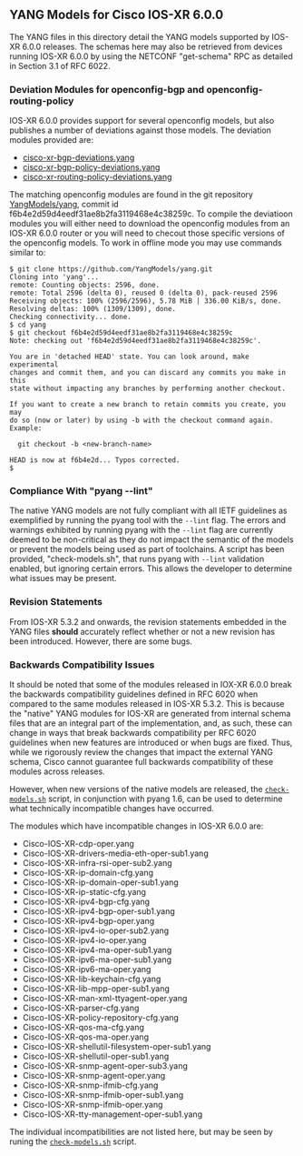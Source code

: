 ## YANG Models for Cisco IOS-XR 6.0.0

The YANG files in this directory detail the YANG models supported by IOS-XR 6.0.0 releases. The schemas here may also be retrieved from devices running IOS-XR 6.0.0 by using the NETCONF "get-schema" RPC as detailed in Section 3.1 of RFC 6022.

### Deviation Modules for openconfig-bgp and openconfig-routing-policy

IOS-XR 6.0.0 provides support for several openconfig models, but also publishes a number of deviations against those models. The deviation modules provided are:

* [cisco-xr-bgp-deviations.yang](cisco-xr-bgp-deviations.yang)
* [cisco-xr-bgp-policy-deviations.yang](cisco-xr-bgp-policy-deviations.yang)
* [cisco-xr-routing-policy-deviations.yang](cisco-xr-routing-policy-deviations.yang)

The matching openconfig modules are found in the git repository [YangModels/yang](https://github.com/YangModels/yang.git), commit id f6b4e2d59d4eedf31ae8b2fa3119468e4c38259c. To compile the deviatioon modules you will either need to download the openconfig modules from an IOS-XR 6.0.0 router or you will need to checout those specific versions of the openconfig models. To work in offline mode you may use commands similar to:

```
$ git clone https://github.com/YangModels/yang.git
Cloning into 'yang'...
remote: Counting objects: 2596, done.
remote: Total 2596 (delta 0), reused 0 (delta 0), pack-reused 2596
Receiving objects: 100% (2596/2596), 5.78 MiB | 336.00 KiB/s, done.
Resolving deltas: 100% (1309/1309), done.
Checking connectivity... done.
$ cd yang
$ git checkout f6b4e2d59d4eedf31ae8b2fa3119468e4c38259c
Note: checking out 'f6b4e2d59d4eedf31ae8b2fa3119468e4c38259c'.

You are in 'detached HEAD' state. You can look around, make experimental
changes and commit them, and you can discard any commits you make in this
state without impacting any branches by performing another checkout.

If you want to create a new branch to retain commits you create, you may
do so (now or later) by using -b with the checkout command again. Example:

  git checkout -b <new-branch-name>

HEAD is now at f6b4e2d... Typos corrected.
$
```

### Compliance With "pyang --lint"

The native YANG models are not fully compliant with all IETF guidelines as exemplified by running the pyang tool with the ```--lint``` flag. The errors and warnings exhibited by running pyang with the ```--lint``` flag are currently deemed to be non-critical as they do not impact the semantic of the models or prevent the models being used as part of toolchains. A script has been provided, "check-models.sh", that runs pyang with ```--lint``` validation enabled, but ignoring certain errors. This allows the developer to determine what issues may be present.

### Revision Statements

From IOS-XR 5.3.2 and onwards, the revision statements embedded in the YANG files **should** accurately reflect whether or not a new revision has been introduced. However, there are some bugs.

### Backwards Compatibility Issues

It should be noted that some of the modules released in IOX-XR 6.0.0 break the backwards compatibility guidelines defined in RFC 6020 when compared to the same modules released in IOS-XR 5.3.2. This is because the "native" YANG modules for IOS-XR are generated from internal schema files that are an integral part of the implementation, and, as such, these can change in ways that break backwards compatibility per RFC 6020 guidelines when new features are introduced or when bugs are fixed. Thus, while we rigorously review the changes that impact the external YANG schema, Cisco cannot guarantee full backwards compatibility of these modules across releases.

However, when new versions of the native models are released, the [```check-models.sh```](check-models.sh) script, in conjunction with pyang 1.6, can be used to determine what technically incompatible changes have occurred.

The modules which have incompatible changes in IOS-XR 6.0.0 are:

* Cisco-IOS-XR-cdp-oper.yang
* Cisco-IOS-XR-drivers-media-eth-oper-sub1.yang
* Cisco-IOS-XR-infra-rsi-oper-sub2.yang
* Cisco-IOS-XR-ip-domain-cfg.yang
* Cisco-IOS-XR-ip-domain-oper-sub1.yang
* Cisco-IOS-XR-ip-static-cfg.yang
* Cisco-IOS-XR-ipv4-bgp-cfg.yang
* Cisco-IOS-XR-ipv4-bgp-oper-sub1.yang
* Cisco-IOS-XR-ipv4-bgp-oper.yang
* Cisco-IOS-XR-ipv4-io-oper-sub2.yang
* Cisco-IOS-XR-ipv4-io-oper.yang
* Cisco-IOS-XR-ipv4-ma-oper-sub1.yang
* Cisco-IOS-XR-ipv6-ma-oper-sub1.yang
* Cisco-IOS-XR-ipv6-ma-oper.yang
* Cisco-IOS-XR-lib-keychain-cfg.yang
* Cisco-IOS-XR-lib-mpp-oper-sub1.yang
* Cisco-IOS-XR-man-xml-ttyagent-oper.yang
* Cisco-IOS-XR-parser-cfg.yang
* Cisco-IOS-XR-policy-repository-cfg.yang
* Cisco-IOS-XR-qos-ma-cfg.yang
* Cisco-IOS-XR-qos-ma-oper.yang
* Cisco-IOS-XR-shellutil-filesystem-oper-sub1.yang
* Cisco-IOS-XR-shellutil-oper-sub1.yang
* Cisco-IOS-XR-snmp-agent-oper-sub3.yang
* Cisco-IOS-XR-snmp-agent-oper.yang
* Cisco-IOS-XR-snmp-ifmib-cfg.yang
* Cisco-IOS-XR-snmp-ifmib-oper-sub1.yang
* Cisco-IOS-XR-snmp-ifmib-oper.yang
* Cisco-IOS-XR-tty-management-oper-sub1.yang

The individual incompatibilities are not listed here, but may be seen by runing the [```check-models.sh```](check-models.sh) script.